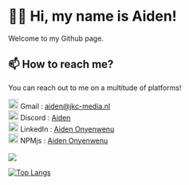 # 👋🏼 Hi, my name is Aiden!

Welcome to my Github page.

## 📫 How to reach me?

You can reach out to me on a multitude of platforms!







<img src="https://upload.wikimedia.org/wikipedia/commons/thumb/7/7e/Gmail_icon_%282020%29.svg/2560px-Gmail_icon_%282020%29.svg.png" width="20px"> Gmail :  aiden@jkc-media.nl <br>
<img src="https://assets-global.website-files.com/6257adef93867e50d84d30e2/636e0a6a49cf127bf92de1e2_icon_clyde_blurple_RGB.png" width="20px"> Discord  : [Aiden](https://discord.gg/nBfTcMprrC) <br>
<img src="https://cdn-icons-png.flaticon.com/512/733/733561.png" width="20px"> LinkedIn : [Aiden Onyenwenu](https://www.linkedin.com/in/aiden-onyenwenu/) <br>
<img src="https://upload.wikimedia.org/wikipedia/commons/thumb/d/db/Npm-logo.svg/2560px-Npm-logo.svg.png" width="20px"> NPMjs : [Aiden Onyenwenu](https://www.npmjs.com/~aidenonyenwenu) <br> <br>
![](https://komarev.com/ghpvc/?username=aidenonyenwenu&label=PROFILE+VIEWS)

[![Top Langs](https://github-readme-stats.vercel.app/api/top-langs/?username=AidenOnyenwenu&layout=compact)](https://github.com/anuraghazra/github-readme-stats) <br> <br>
